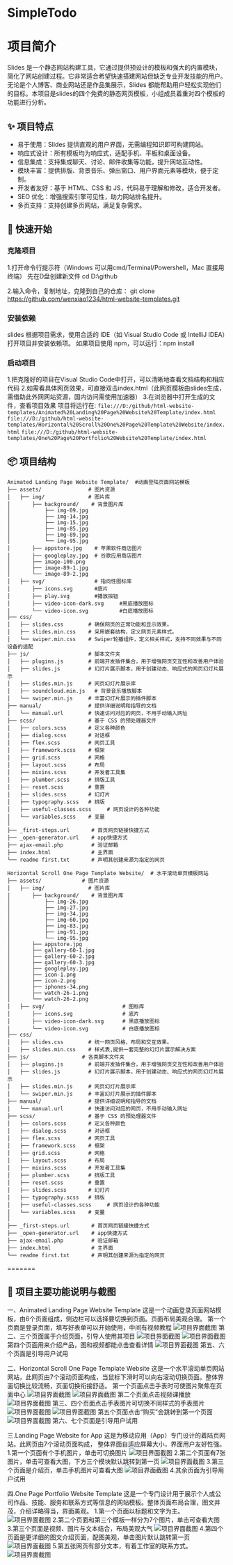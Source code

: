 # SimpleTodo
# 项目简介

Slides 是一个静态网站构建工具，它通过提供预设计的模板和强大的内置模块，简化了网站创建过程。它非常适合希望快速搭建网站但缺乏专业开发技能的用户。无论是个人博客、商业网站还是作品集展示，Slides 都能帮助用户轻松实现他们的目标。本项目是slides的四个免费的静态网页模板，小组成员着重对四个模板的功能进行分析。

## ✨ 项目特点

- 易于使用：Slides 提供直观的用户界面，无需编程知识即可构建网站。
- 响应式设计：所有模板均为响应式，适配手机、平板和桌面设备。
- 信息集成：支持集成聊天、讨论、邮件收集等功能，提升网站互动性。
- 模块丰富：提供排版、背景音乐、弹出窗口、用户界面元素等模块，便于定制。
- 开发者友好：基于 HTML、CSS 和 JS，代码易于理解和修改，适合开发者。
- SEO 优化：增强搜索引擎可见性，助力网站排名提升。
- 多页支持：支持创建多页网站，满足复杂需求。

## 🚀 快速开始
### 克隆项目

1.打开命令行提示符（Windows 可以用cmd/Terminal/Powershell，Mac 直接用终端）
先在D盘创建新文件
cd D:\github

2.输入命令，复制地址，克隆到自己的仓库：
git clone https://github.com/wenxiao1234/html-website-templates.git


### 安装依赖
slides
根据项目需求，使用合适的 IDE（如 Visual Studio Code 或 IntelliJ IDEA）打开项目并安装依赖项。
如果项目使用 npm，可以运行：npm install

### 启动项目
1.把克隆好的项目在Visual Studio Code中打开，可以清晰地查看文档结构和相应代码
2.如需看具体网页效果，可直接双击index.html（此网页模板由slides生成，需借助此外网网站资源，国内访问需使用加速器）
3.在浏览器中打开生成的文件，查看项目效果
项目将运行在:
`file:///D:/github/html-website-templates/Animated%20Landing%20Page%20Website%20Template/index.html`
`file:///D:/github/html-website-templates/Horizontal%20Scroll%20One%20Page%20Template%20Website/index.html`
`file:///D:/github/html-website-templates/One%20Page%20Portfolio%20Website%20Template/index.html`


## 📦 项目结构  

<!--李贵成编写-->
```
Animated Landing Page Website Template/  #动画登陆页面网站模板
├── assets/               # 图片资源
│   ├── img/              # 图片库
│       ├── background/    # 背景图片库
│           ├── img-09.jpg
│           ├── img-14.jpg
│           ├── img-15.jpg
│           ├── img-85.jpg
│           ├── img-89.jpg
│           └── img-95.jpg
│       ├── appstore.jpg    # 苹果软件商店图片
│       ├── googleplay.jpg  # 谷歌应用商店图片
│       ├── image-100.png
│       ├── image-89-1.jpg
│       └── image-89-2.jpg
│   ├── svg/                # 指向性图标库
│       ├── icons.svg       #底片
│       ├── play.svg        #播放按钮
│       ├── video-icon-dark.svg     #黑底播放图标
│       └── video-icon.svg          #白底播放图标    
├── css/
│   ├── slides.css        # 确保网页的正常功能和显示效果。 
│   ├── slides.min.css    # 采用嵌套结构，定义网页元素样式。
│   └── swiper.min.css    # Swiper轮播组件，定义相关样式，支持不同效果与不同设备的适配
├── js/                   # 脚本文件夹
│   ├── plugins.js        # 前端开发插件集合，用于增强网页交互性和改善用户体验
│   ├── slides.js         # 幻灯片展示脚本，用于创建动态、响应式的网页幻灯片展示
│   ├── slides.min.js     # 网页幻灯片展示库
│   ├── soundcloud.min.js   # 背景音乐播放脚本
│   └── swiper.min.js     # 丰富幻灯片展示的插件脚本              
├── manual/               # 提供详细说明和指导的文档
│   └── manual.url        # 快速访问对应的网页，不用手动输入网址
├── scss/                 # 基于 CSS 的预处理器文件
│   ├── colors.scss       # 定义各种颜色
│   ├── dialog.scss       # 对话框
│   ├── flex.scss         # 网页工具
│   ├── framework.scss    # 框架
│   ├── grid.scss         # 网格
│   ├── layout.scss       # 布局
│   ├── mixins.scss       # 开发者工具集
│   ├── plumber.scss      # 排版工具
│   ├── reset.scss        # 重置
│   ├── slides.scss       # 幻灯片
│   ├── typography.scss   # 排版
│   ├── useful-classes.scss     # 网页设计的各种功能
│   └── variables.scss    # 变量 
│                
├── _first-steps.url       # 首页网页链接快捷方式
├── _open-generator.url    # app快捷方式
├── ajax-email.php         # 验证邮箱
├── index.html             # 主界面
└── readme first.txt       # 声明其创建来源为指定的网页
```
```
Horizontal Scroll One Page Template Website/  # 水平滚动单页模板网站
├── assets/             # 图片资源
│   ├── img/              # 图片库
│       ├── background/    # 背景图片库
│           ├── img-26.jpg
│           ├── img-27.jpg
│           ├── img-34.jpg
│           ├── img-60.jpg
│           ├── img-83.jpg
│           ├── img-91.jpg
│           └── img-95.jpg 
│       ├── appstore.jpg
│       ├── gallery-60-1.jpg
│       ├── gallery-60-2.jpg
│       ├── gallery-60-3.jpg
│       ├── googleplay.jpg
│       ├── icon-1.png
│       ├── icon-2.png
│       ├── iphones-34.png
│       ├── watch-26-1.png
│       └── watch-26-2.png
│   ├── svg/                         # 图标库
│       ├── icons.svg                # 底片
│       ├── video-icon-dark.svg      # 黑底播放图标
│       └── video-icon.svg           # 白底播放图标   
├── css/
│   ├── slides.css        # 统一网页风格，布局和交互效果。 
│   ├── slides.min.css    # 样式表,提供一套完整的幻灯片展示解决方案
├── js/                 # 各类脚本文件夹
│   ├── plugins.js        # 前端开发插件集合，用于增强网页交互性和改善用户体验
│   ├── slides.js         # 幻灯片展示脚本，用于创建动态、响应式的网页幻灯片展示
│   ├── slides.min.js     # 网页幻灯片展示库
│   └── swiper.min.js     # 丰富幻灯片展示的插件脚本
├── manual/               # 提供详细说明和指导的文档
│   └── manual.url        # 快速访问对应的网页，不用手动输入网址
├── scss/                 # 基于 CSS 的预处理器文件
│   ├── colors.scss       # 定义各种颜色
│   ├── dialog.scss       # 对话框
│   ├── flex.scss         # 网页工具
│   ├── framework.scss    # 框架
│   ├── grid.scss         # 网格
│   ├── layout.scss       # 布局
│   ├── mixins.scss       # 开发者工具集
│   ├── plumber.scss      # 排版工具
│   ├── reset.scss        # 重置
│   ├── slides.scss       # 幻灯片
│   ├── typography.scss   # 排版
│   ├── useful-classes.scss     # 网页设计的各种功能
│   └── variables.scss    # 变量 
│                
├── _first-steps.url       # 首页网页链接快捷方式
├── _open-generator.url    # app快捷方式
├── ajax-email.php         # 验证邮箱
├── index.html             # 主界面
└── readme first.txt       # 声明其创建来源为指定的网页
```
=======


## 📮 项目主要功能说明与截图
<!--文晓编写-->
一、Animated Landing Page Website Template 
这是一个动画登录页面网站模板，由6个页面组成，侧边栏可以选择要切换到页面。页面布局美观合理。
第一个页面是登录页面，填写好表单可以开始使用，中间有视频教程
![项目界面截图](images/wx/pic0_1.png)
第二、三个页面属于介绍页面，引导人使用其项目
![项目界面截图](images/wx/pic0_2.png)
![项目界面截图](images/wx/pic0_3.png)
第四个页面用来介绍产品，图和视频都能点击查看详情
![项目界面截图](images/wx/pic0_4.png)
第五、六个页面是引导用户试用

二、Horizontal Scroll One Page Template Website
这是一个水平滚动单页网站网站，此网页由7个滚动页面构成，当鼠标下滑时可以向右滚动切换页面。整体界面切换比较流畅，页面切换衔接舒适。
第一个页面点击手表时可使图片聚焦在页面中心
![项目界面截图](images/wx/pic_1.png)
![项目界面截图](images/wx/pic_2.png)
第二个页面点击视频课播放
![项目界面截图](images/wx/pic_3.png)
第三、四个页面点击手表图片可切换不同样式的手表图片
![项目界面截图](images/wx/pic_4.png)
![项目界面截图](images/wx/pic_5.png)
第五个页面点击“购买”会跳转到第一个页面
![项目界面截图](images/wx/pic_6.png)
第六、七个页面是引导用户试用

三.Landing Page Website for App
 这是为移动应用（App）专门设计的着陆页网站。此网页由7个滚动页面构成， 整体界面自适应屏幕大小，界面用户友好性强。
 1.第一个页面有个手机图片，单击可切换图片
![项目界面截图](images/wx/pic2_1.png)
 2.第二个页面有7张图片，单击可查看大图，下方三个模块默认跳转到第一页
![项目界面截图](images/wx/pic2_2.png)
 3.第三个页面是介绍页，单击手机图片可查看大图
 ![项目界面截图](images/wx/pic2_3.png)
 4.其余页面为引导用户试用

四.One Page Portfolio Website Template
这是一个专门设计用于展示个人或公司作品、技能、服务和联系方式等信息的网站模板。整体页面布局合理，图文并茂，介绍详略得当，界面美观。
1.第一个页面以标题和文字为主。
![项目界面截图](images/wx/pic3_1.png)
2.第二个页面和第三个模板一样分为7个图片，单击可查看大图
3.第三个页面是视频、图片与文本结合，布局美观大气
![项目界面截图](images/wx/pic3_2.png)
4.第四个页面是更详细的图文介绍页面，配图美观，单击图片默认跳转第一页
![项目界面截图](images/wx/pic3_3.png)
5.第五张网页有部分文本，有着工作室的联系方式。
![项目界面截图](images/wx/pic3_4.png)

